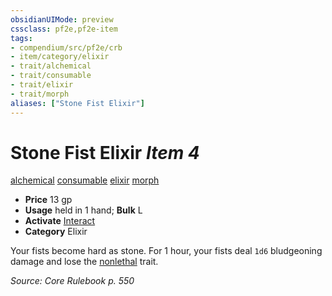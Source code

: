 ```yaml
---
obsidianUIMode: preview
cssclass: pf2e,pf2e-item
tags:
- compendium/src/pf2e/crb
- item/category/elixir
- trait/alchemical
- trait/consumable
- trait/elixir
- trait/morph
aliases: ["Stone Fist Elixir"]
---
```

# Stone Fist Elixir *Item 4*  
[alchemical](../../../rules/traits/alchemical.md)  [consumable](../../../rules/traits/consumable.md)  [elixir](../../../rules/traits/elixir.md)  [morph](../../../rules/traits/morph.md)  

- **Price** 13 gp
- **Usage** held in 1 hand; **Bulk** L
- **Activate** [Interact](../../../rules/actions/interact.md)
- **Category** Elixir

Your fists become hard as stone. For 1 hour, your fists deal `1d6` bludgeoning damage and lose the [nonlethal](../../../rules/traits/nonlethal.md) trait.

*Source: Core Rulebook p. 550*